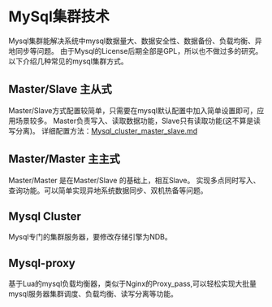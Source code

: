 MySql集群技术
===================================

Mysql集群能解决系统中mysql数据量大、数据安全性、数据备份、负载均衡、异地同步等问题。
由于Mysql的License后期全部是GPL，所以也不做过多的研究。
以下介绍几种常见的mysql集群方式。

Master/Slave 主从式
---------------------

Master/Slave方式配置较简单，只需要在mysql默认配置中加入简单设置即可，应用场景较多。
Master负责写入、读取数据功能，Slave只有读取功能(这不算是读写分离)。
详细配置方法：[Mysql_cluster_master_slave.md](Mysql_cluster_master_slave.md)
 


Master/Master 主主式
-------------------

Master/Master 是在Master/Slave 的基础上，相互Slave。
实现多点同时写入、查询功能。可以简单实现异地系统数据同步、双机热备等问题。



Mysql Cluster
-------------------

Mysql专门的集群服务器，要修改存储引擎为NDB。


Mysql-proxy
-------------------

基于Lua的mysql负载均衡器，类似于Nginx的Proxy_pass,可以轻松实现大批量mysql服务器集群调度、负载均衡、读写分离等功能。
